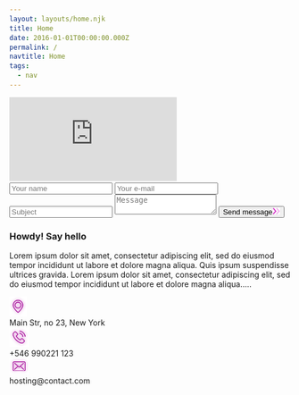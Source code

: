 ```yaml
---
layout: layouts/home.njk
title: Home
date: 2016-01-01T00:00:00.000Z
permalink: /
navtitle: Home
tags:
  - nav
---
```


<div class="map"><iframe src="https://www.google.com/maps/embed?pb=!1m14!1m12!1m3!1d14376.077865872314!2d-73.879277264103!3d40.757667781624285!2m3!1f0!2f0!3f0!3m2!1i1024!2i768!4f13.1!5e0!3m2!1sen!2sbd!4v1546528920522" style="border:0" allowfullscreen></iframe></div>
			<div class="row">
				<div class="col-lg-7 order-2 order-lg-1">
					<form class="contact-form">
						<input type="text" placeholder="Your name">
						<input type="text" placeholder="Your e-mail">
						<input type="text" placeholder="Subject">
						<textarea placeholder="Message"></textarea>
						<button class="site-btn">Send message<img src="_includes/assets/img/icons/double-arrow.png" alt="#"/></button>
					</form>
				</div>
				<div class="col-lg-5 order-1 order-lg-2 contact-text text-white">
					<h3>Howdy! Say hello</h3>
					<p>Lorem ipsum dolor sit amet, consectetur adipiscing elit, sed do eiusmod tempor incididunt ut labore et dolore magna aliqua. Quis ipsum suspendisse ultrices gravida. Lorem ipsum dolor sit amet, consectetur adipiscing elit, sed do eiusmod tempor incididunt ut labore et dolore magna aliqua.....</p>
					<div class="cont-info">
						<div class="ci-icon"><img src="_includes/assets/img/icons/location.png" alt=""></div>
						<div class="ci-text">Main Str, no 23, New York</div>
					</div>
					<div class="cont-info">
						<div class="ci-icon"><img src="_includes/assets/img/icons/phone.png" alt=""></div>
						<div class="ci-text">+546 990221 123</div>
					</div>
					<div class="cont-info">
						<div class="ci-icon"><img src="_includes/assets/img/icons/mail.png" alt=""></div>
						<div class="ci-text">hosting@contact.com</div>
					</div>
				</div>
</div>
